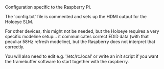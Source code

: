 Configuration specific to the Raspberry Pi.

The 'config.txt' file is commented and sets up
the HDMI output for the Holoeye SLM. 

For other devices, this might not be needed, but the Holoeye
requires a very specific modeline setup... it communicates correct
EDID data (with that peculiar 58Hz refresh modeline), 
but the Raspberry does not interpret that correctly.

You will also need to edit e.g. '/etc/rc.local' or
write an init script if you want the framebuffer
software to start together with the raspberry.
